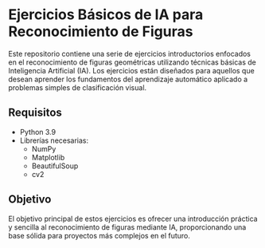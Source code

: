 
# Ejercicios Básicos de IA para Reconocimiento de Figuras

Este repositorio contiene una serie de ejercicios introductorios enfocados en el reconocimiento de figuras geométricas utilizando técnicas básicas de Inteligencia Artificial (IA). Los ejercicios están diseñados para aquellos que desean aprender los fundamentos del aprendizaje automático aplicado a problemas simples de clasificación visual.

## Requisitos
* Python 3.9
*  Librerías necesarias:
     - NumPy
     - Matplotlib
     - BeautifulSoup
     - cv2


## Objetivo
El objetivo principal de estos ejercicios es ofrecer una introducción práctica y sencilla al reconocimiento de figuras mediante IA, proporcionando una base sólida para proyectos más complejos en el futuro.

